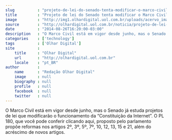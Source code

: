 ```yaml
---
slug          : "projeto-de-lei-do-senado-tenta-modificar-o-marco-civil"
title         : "Projeto de lei do Senado tenta modificar o Marco Civil"
image         : "http://img1.olhardigital.uol.com.br/uploads/acervo_imagens/2014/02/20140219104252_660_420.jpg"
source        : "http://olhardigital.uol.com.br/noticia/projeto-de-lei-do-senado-tenta-modificar-o-marco-civil/43759"
date          : "2014-08-26T16:20:00-03:00"
description   : "O Marco Civil está em vigor desde junho, mas o Senado já estuda projetos de lei que modificarão o funcionamento da “Constituição da Internet”. O PL 180, que você pode conferir clicando aqui, proposto pelo parlamento propõe reformas nos artigos 2º, 3º, 5º, 7º, 10, 12, 13, 15 e 21, além do acréscimo de novos artigos."
categories    : ['technology']
tags          : ['Olhar Digital']
site          :
    title     : "Olhar Digital"
    url       : "http://olhardigital.uol.com.br"
    locale    : "pt_BR"
author        :
    name      : "Redação Olhar Digital"
    image     : null
    biography : null
    profile   : null
    facebook  : null
    twitter   : null
---
```


O Marco Civil está em vigor desde junho, mas o Senado já estuda projetos de lei que modificarão o funcionamento da “Constituição da Internet”. O PL 180, que você pode conferir clicando aqui, proposto pelo parlamento propõe reformas nos artigos 2º, 3º, 5º, 7º, 10, 12, 13, 15 e 21, além do acréscimo de novos artigos.
